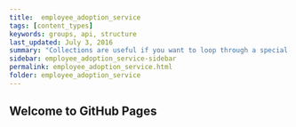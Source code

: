 ```yaml
---
title:  employee_adoption_service
tags: [content_types]
keywords: groups, api, structure
last_updated: July 3, 2016
summary: "Collections are useful if you want to loop through a special folder of pages that you make available in a content API. You could also use collections if you have a set of articles that you want to treat differently from the other content, with a different layout or format."
sidebar: employee_adoption_service-sidebar
permalink: employee_adoption_service.html
folder: employee_adoption_service
---
```


## Welcome to GitHub Pages